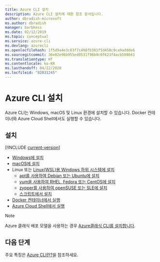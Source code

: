 ```yaml
---
title: Azure CLI 설치
description: Azure CLI 설치에 대한 참조 문서입니다.
author: dbradish-microsoft
ms.author: dbradish
manager: barbkess
ms.date: 02/12/2019
ms.topic: conceptual
ms.service: azure-cli
ms.devlang: azurecli
ms.openlocfilehash: 1f5d9a4e3c83f7c498fb381f5d458c9ca9addde6
ms.sourcegitcommit: 36e02e96b955ed0531f98b9c0f623f4acb508661
ms.translationtype: HT
ms.contentlocale: ko-KR
ms.lasthandoff: 04/22/2020
ms.locfileid: "82031245"
---
```

# <a name="install-the-azure-cli"></a>Azure CLI 설치

Azure CLI는 Windows, macOS 및 Linux 환경에 설치할 수 있습니다.  Docker 컨테이너와 Azure Cloud Shell에서도 실행할 수 있습니다.

## <a name="install"></a>설치

[!INCLUDE [current-version](includes/current-version.md)]

* [Windows에 설치](install-azure-cli-windows.md)
* [macOS에 설치](install-azure-cli-macos.md)
* Linux 또는 [Linux(WSL)용 Windows 하위 시스템에 설치](/windows/wsl/about)
  * [apt를 사용하여 Debian 또는 Ubuntu에 설치](install-azure-cli-apt.md)
  * [yum을 사용하여 RHEL, Fedora 또는 CentOS에 설치](install-azure-cli-yum.md)
  * [zypper를 사용하여 openSUSE 또는 SLE에 설치](install-azure-cli-zypper.md)
  * [스크립트에서 설치](install-azure-cli-linux.md)
* [Docker 컨테이너에서 실행](run-azure-cli-docker.md)
* [Azure Cloud Shell에서 실행](/azure/cloud-shell/quickstart)

> [!NOTE]
> Azure 클래식 배포 모델을 사용하는 경우 [Azure클래식 CLI를 설치합니다](install-classic-cli.md).

## <a name="next-steps"></a>다음 단계

주요 특징은 [Azure CLI란?](what-is-azure-cli.md)을 참조하세요.

